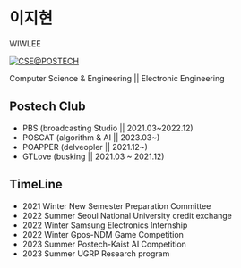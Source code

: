 이지현
====

WIWLEE

[![CSE@POSTECH](https://img.shields.io/badge/Computer%20Science%20&%20Engineering-POSTECH-c80150)](https://cse.postech.ac.kr)

Computer Science & Engineering || Electronic Engineering


## Postech Club
- PBS (broadcasting Studio || 2021.03~2022.12)
- POSCAT (algorithm & AI || 2023.03~)
- POAPPER (delveopler || 2021.12~)
- GTLove (busking || 2021.03 ~ 2021.12)

## TimeLine
- 2021 Winter New Semester Preparation Committee
- 2022 Summer Seoul National University credit exchange
- 2022 Winter Samsung Electronics Internship
- 2022 Winter Gpos-NDM Game Competition
- 2023 Summer Postech-Kaist AI Competition
- 2023 Summer UGRP Research program

